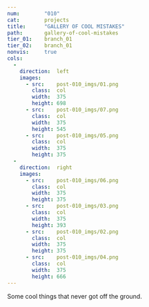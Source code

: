 ```yaml
---
num:        "010"
cat:        projects
title:      "GALLERY OF COOL MISTAKES"
path:       gallery-of-cool-mistakes
tier_01:    branch_01
tier_02:    branch_01
nonvis:     true
cols:
  -
    direction:  left
    images:
      - src:    post-010_imgs/01.png
        class:  col
        width:  375
        height: 698
      - src:    post-010_imgs/07.png
        class:  col
        width:  375
        height: 545
      - src:    post-010_imgs/05.png
        class:  col
        width:  375
        height: 375
  -
    direction:  right
    images:
      - src:    post-010_imgs/06.png
        class:  col
        width:  375
        height: 375
      - src:    post-010_imgs/03.png
        class:  col
        width:  375
        height: 393
      - src:    post-010_imgs/02.png
        class:  col
        width:  375
        height: 375
      - src:    post-010_imgs/04.png
        class:  col
        width:  375
        height: 666
---
```

Some cool things that never got off the ground.